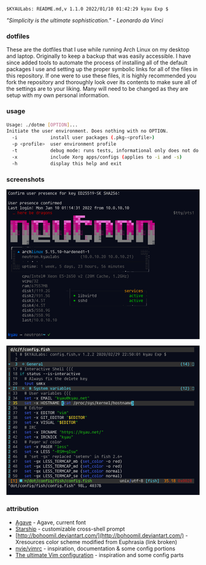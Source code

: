     $KYAULabs: README.md,v 1.1.0 2022/01/10 01:42:29 kyau Exp $

*"Simplicity is the ultimate sophistication." - Leonardo da Vinci*

### dotfiles
These are the dotfiles that I use while running Arch Linux on my desktop and laptop. Originally to keep a backup that was easily accessible. I have since added tools to automate the process of installing all of the default packages I use and setting up the proper symbolic links for all of the files in this repository. If one were to use these files, it is highly recommended you fork the repository and thoroughly look over its contents to make sure all of the settings are to your liking. Many will need to be changed as they are setup with my own personal information.

### usage
```bash
Usage: ./dotme [OPTION]...
Initiate the user environment. Does nothing with no OPTION.
  -i            install user packages (.pkg-<profile>)
  -p <profile>  user environment profile
  -t            debug mode: runs tests, informational only does not do anything
  -x            include Xorg apps/configs (applies to -i and -s)
  -h            display this help and exit
```

### screenshots
![Login MOTD](https://raw.githubusercontent.com/kyau/dotfiles/master/ss1.png "Login MOTD")

![vim](https://raw.githubusercontent.com/kyau/dotfiles/master/ss2.png "vim")

### attribution
* [Agave](https://github.com/blobject/agave) - Agave, current font
* [Starship](https://starship.rs/) - customizable cross-shell prompt
* [http://bohoomil.deviantart.com/](http://bohoomil.deviantart.com/) - Xresources color scheme modified from Euphrasia (link broken)
* [nvie/vimrc](https://github.com/nvie/vimrc) - inspiration, documentation & some config portions
* [The ultimate Vim configuration](https://web.archive.org/web/20170222115910/http://amix.dk/vim/vimrc.html) - inspiration and some config parts

